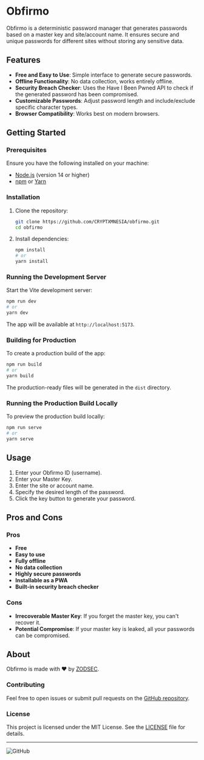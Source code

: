 
# Obfirmo

Obfirmo is a deterministic password manager that generates passwords based on a master key and site/account name. It ensures secure and unique passwords for different sites without storing any sensitive data.

## Features

- **Free and Easy to Use**: Simple interface to generate secure passwords.
- **Offline Functionality**: No data collection, works entirely offline.
- **Security Breach Checker**: Uses the Have I Been Pwned API to check if the generated password has been compromised.
- **Customizable Passwords**: Adjust password length and include/exclude specific character types.
- **Browser Compatibility**: Works best on modern browsers.

## Getting Started

### Prerequisites

Ensure you have the following installed on your machine:

- [Node.js](https://nodejs.org/) (version 14 or higher)
- [npm](https://www.npmjs.com/) or [Yarn](https://yarnpkg.com/)

### Installation

1. Clone the repository:

    ```sh
    git clone https://github.com/CRYPTXMNESIA/obfirmo.git
    cd obfirmo
    ```

2. Install dependencies:

    ```sh
    npm install
    # or
    yarn install
    ```

### Running the Development Server

Start the Vite development server:

```sh
npm run dev
# or
yarn dev
```

The app will be available at `http://localhost:5173`.

### Building for Production

To create a production build of the app:

```sh
npm run build
# or
yarn build
```

The production-ready files will be generated in the `dist` directory.

### Running the Production Build Locally

To preview the production build locally:

```sh
npm run serve
# or
yarn serve
```

## Usage

1. Enter your Obfirmo ID (username).
2. Enter your Master Key.
3. Enter the site or account name.
4. Specify the desired length of the password.
5. Click the key button to generate your password.

## Pros and Cons

### Pros

- **Free**
- **Easy to use**
- **Fully offline**
- **No data collection**
- **Highly secure passwords**
- **Installable as a PWA**
- **Built-in security breach checker**

### Cons

- **Irrecoverable Master Key**: If you forget the master key, you can't recover it.
- **Potential Compromise**: If your master key is leaked, all your passwords can be compromised.

## About

Obfirmo is made with ❤ by [ZODSEC](https://discord.gg/y8y95AXT7r).

### Contributing

Feel free to open issues or submit pull requests on the [GitHub repository](https://github.com/CRYPTXMNESIA/obfirmo).

### License

This project is licensed under the MIT License. See the [LICENSE](LICENSE.md) file for details.

---

![GitHub](https://img.shields.io/github/license/CRYPTXMNESIA/obfirmo)
